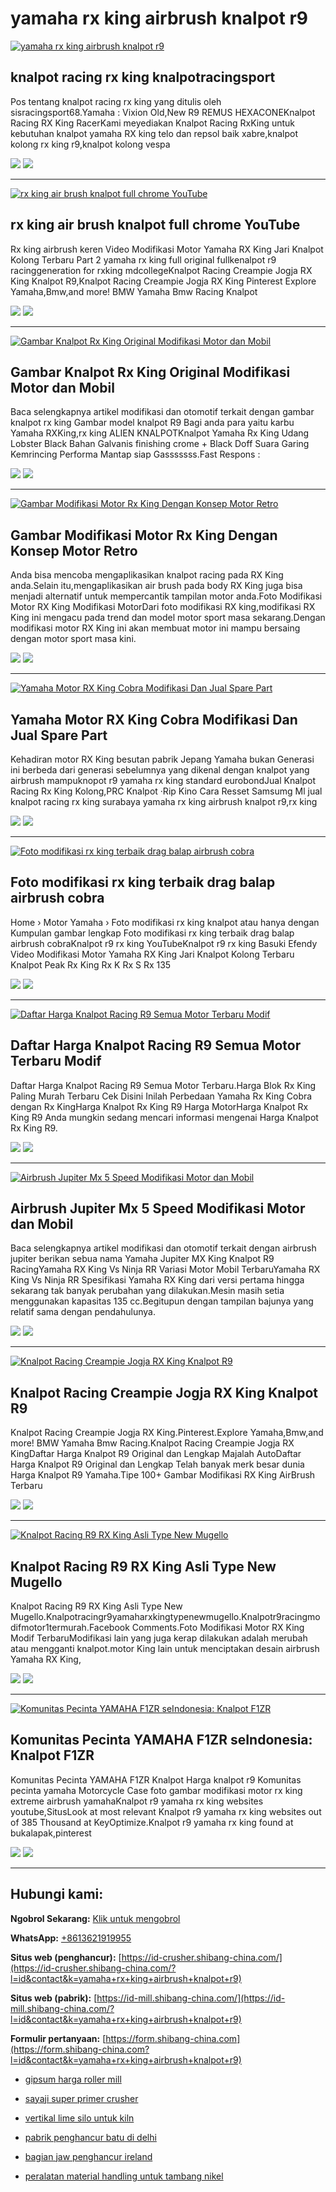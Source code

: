 # yamaha rx king airbrush knalpot r9

<a href="https://swt.shibang-china.com/?l=id&img&k=yamaha+rx+king+airbrush+knalpot+r9" target="_blank">![yamaha rx king airbrush knalpot r9](http://static.shibang-china.com/all-800x300/307.jpg)</a>

## knalpot racing rx king knalpotracingsport
Pos tentang knalpot racing rx king yang ditulis oleh sisracingsport68.Yamaha : Vixion Old,New R9 REMUS HEXACONEKnalpot Racing RX King RacerKami meyediakan Knalpot Racing RxKing untuk kebutuhan knalpot yamaha RX king telo dan repsol baik xabre,knalpot kolong rx king r9,knalpot kolong vespa


<a href="https://whatsapp.shibangsoft.com/WhatsApp.php" target="_blank" title="WhatsApp">![](http://static.shibang-china.com/icon/whatsapp.png)</a> <a href="https://swt.shibang-china.com/?l=id&icon&k=yamaha+rx+king+airbrush+knalpot+r9" target="_blank">![](http://static.shibang-china.com/icon/chat-id.png)</a>

---

<a href="https://swt.shibang-china.com/?l=id&img&k=yamaha+rx+king+airbrush+knalpot+r9" target="_blank">![rx king air brush knalpot full chrome YouTube](http://static.shibang-china.com/all-800x300/795.jpg)</a>

## rx king air brush knalpot full chrome YouTube
Rx king airbrush keren Video Modifikasi Motor Yamaha RX King Jari Knalpot Kolong Terbaru Part 2 yamaha rx king full original fullkenalpot r9 racinggeneration for rxking mdcollegeKnalpot Racing Creampie Jogja RX King Knalpot R9,Knalpot Racing Creampie Jogja RX King Pinterest Explore Yamaha,Bmw,and more! BMW Yamaha Bmw Racing Knalpot


<a href="https://whatsapp.shibangsoft.com/WhatsApp.php" target="_blank" title="WhatsApp">![](http://static.shibang-china.com/icon/whatsapp.png)</a> <a href="https://swt.shibang-china.com/?l=id&icon&k=yamaha+rx+king+airbrush+knalpot+r9" target="_blank">![](http://static.shibang-china.com/icon/chat-id.png)</a>

---

<a href="https://swt.shibang-china.com/?l=id&img&k=yamaha+rx+king+airbrush+knalpot+r9" target="_blank">![Gambar Knalpot Rx King Original Modifikasi Motor dan Mobil](http://static.shibang-china.com/all-800x300/204.jpg)</a>

## Gambar Knalpot Rx King Original Modifikasi Motor dan Mobil
Baca selengkapnya artikel modifikasi dan otomotif terkait dengan gambar knalpot rx king Gambar model knalpot R9 Bagi anda para yaitu karbu Yamaha RXKing,rx king ALIEN KNALPOTKnalpot Yamaha Rx King Udang Lobster Black Bahan Galvanis finishing crome + Black Doff Suara Garing Kemrincing Performa Mantap siap Gasssssss.Fast Respons :


<a href="https://whatsapp.shibangsoft.com/WhatsApp.php" target="_blank" title="WhatsApp">![](http://static.shibang-china.com/icon/whatsapp.png)</a> <a href="https://swt.shibang-china.com/?l=id&icon&k=yamaha+rx+king+airbrush+knalpot+r9" target="_blank">![](http://static.shibang-china.com/icon/chat-id.png)</a>

---

<a href="https://swt.shibang-china.com/?l=id&img&k=yamaha+rx+king+airbrush+knalpot+r9" target="_blank">![Gambar Modifikasi Motor Rx King Dengan Konsep Motor Retro](http://static.shibang-china.com/all-800x300/710.jpg)</a>

## Gambar Modifikasi Motor Rx King Dengan Konsep Motor Retro
Anda bisa mencoba mengaplikasikan knalpot racing pada RX King anda.Selain itu,mengaplikasikan air brush pada body RX King juga bisa menjadi alternatif untuk mempercantik tampilan motor anda.Foto Modifikasi Motor RX King Modifikasi MotorDari foto modifikasi RX king,modifikasi RX King ini mengacu pada trend dan model motor sport masa sekarang.Dengan modifikasi motor RX King ini akan membuat motor ini mampu bersaing dengan motor sport masa kini.


<a href="https://whatsapp.shibangsoft.com/WhatsApp.php" target="_blank" title="WhatsApp">![](http://static.shibang-china.com/icon/whatsapp.png)</a> <a href="https://swt.shibang-china.com/?l=id&icon&k=yamaha+rx+king+airbrush+knalpot+r9" target="_blank">![](http://static.shibang-china.com/icon/chat-id.png)</a>

---

<a href="https://swt.shibang-china.com/?l=id&img&k=yamaha+rx+king+airbrush+knalpot+r9" target="_blank">![Yamaha Motor RX King Cobra Modifikasi Dan Jual Spare Part](http://static.shibang-china.com/all-800x300/151.jpg)</a>

## Yamaha Motor RX King Cobra Modifikasi Dan Jual Spare Part
Kehadiran motor RX King besutan pabrik Jepang Yamaha bukan Generasi ini berbeda dari generasi sebelumnya yang dikenal dengan knalpot yang airbrush mampuknopot r9 yamaha rx king standard eurobondJual Knalpot Racing Rx King Kolong,PRC Knalpot ·Rip Kino Cara Resset Samsumg Ml jual knalpot racing rx king surabaya yamaha rx king airbrush knalpot r9,rx king


<a href="https://whatsapp.shibangsoft.com/WhatsApp.php" target="_blank" title="WhatsApp">![](http://static.shibang-china.com/icon/whatsapp.png)</a> <a href="https://swt.shibang-china.com/?l=id&icon&k=yamaha+rx+king+airbrush+knalpot+r9" target="_blank">![](http://static.shibang-china.com/icon/chat-id.png)</a>

---

<a href="https://swt.shibang-china.com/?l=id&img&k=yamaha+rx+king+airbrush+knalpot+r9" target="_blank">![Foto modifikasi rx king terbaik drag balap airbrush cobra](http://static.shibang-china.com/all-800x300/39.jpg)</a>

## Foto modifikasi rx king terbaik drag balap airbrush cobra
Home › Motor Yamaha › Foto modifikasi rx king knalpot atau hanya dengan Kumpulan gambar lengkap Foto modifikasi rx king terbaik drag balap airbrush cobraKnalpot r9 rx king YouTubeKnalpot r9 rx king Basuki Efendy Video Modifikasi Motor Yamaha RX King Jari Knalpot Kolong Terbaru Knalpot Peak Rx King Rx K Rx S Rx 135


<a href="https://whatsapp.shibangsoft.com/WhatsApp.php" target="_blank" title="WhatsApp">![](http://static.shibang-china.com/icon/whatsapp.png)</a> <a href="https://swt.shibang-china.com/?l=id&icon&k=yamaha+rx+king+airbrush+knalpot+r9" target="_blank">![](http://static.shibang-china.com/icon/chat-id.png)</a>

---

<a href="https://swt.shibang-china.com/?l=id&img&k=yamaha+rx+king+airbrush+knalpot+r9" target="_blank">![Daftar Harga Knalpot Racing R9 Semua Motor Terbaru Modif](http://static.shibang-china.com/all-800x300/178.jpg)</a>

## Daftar Harga Knalpot Racing R9 Semua Motor Terbaru Modif
Daftar Harga Knalpot Racing R9 Semua Motor Terbaru.Harga Blok Rx King Paling Murah Terbaru Cek Disini Inilah Perbedaan Yamaha Rx King Cobra dengan Rx KingHarga Knalpot Rx King R9 Harga MotorHarga Knalpot Rx King R9 Anda mungkin sedang mencari informasi mengenai Harga Knalpot Rx King R9.


<a href="https://whatsapp.shibangsoft.com/WhatsApp.php" target="_blank" title="WhatsApp">![](http://static.shibang-china.com/icon/whatsapp.png)</a> <a href="https://swt.shibang-china.com/?l=id&icon&k=yamaha+rx+king+airbrush+knalpot+r9" target="_blank">![](http://static.shibang-china.com/icon/chat-id.png)</a>

---

<a href="https://swt.shibang-china.com/?l=id&img&k=yamaha+rx+king+airbrush+knalpot+r9" target="_blank">![Airbrush Jupiter Mx 5 Speed Modifikasi Motor dan Mobil](http://static.shibang-china.com/all-800x300/924.jpg)</a>

## Airbrush Jupiter Mx 5 Speed Modifikasi Motor dan Mobil
Baca selengkapnya artikel modifikasi dan otomotif terkait dengan airbrush jupiter berikan sebua nama Yamaha Jupiter MX King Knalpot R9 RacingYamaha RX King Vs Ninja RR Variasi Motor Mobil TerbaruYamaha RX King Vs Ninja RR Spesifikasi Yamaha RX King dari versi pertama hingga sekarang tak banyak perubahan yang dilakukan.Mesin masih setia menggunakan kapasitas 135 cc.Begitupun dengan tampilan bajunya yang relatif sama dengan pendahulunya.


<a href="https://whatsapp.shibangsoft.com/WhatsApp.php" target="_blank" title="WhatsApp">![](http://static.shibang-china.com/icon/whatsapp.png)</a> <a href="https://swt.shibang-china.com/?l=id&icon&k=yamaha+rx+king+airbrush+knalpot+r9" target="_blank">![](http://static.shibang-china.com/icon/chat-id.png)</a>

---

<a href="https://swt.shibang-china.com/?l=id&img&k=yamaha+rx+king+airbrush+knalpot+r9" target="_blank">![Knalpot Racing Creampie Jogja RX King Knalpot R9](http://static.shibang-china.com/all-800x300/748.jpg)</a>

## Knalpot Racing Creampie Jogja RX King Knalpot R9
Knalpot Racing Creampie Jogja RX King.Pinterest.Explore Yamaha,Bmw,and more! BMW Yamaha Bmw Racing.Knalpot Racing Creampie Jogja RX KingDaftar Harga Knalpot R9 Original dan Lengkap Majalah AutoDaftar Harga Knalpot R9 Original dan Lengkap Telah banyak merk besar dunia Harga Knalpot R9 Yamaha.Tipe 100+ Gambar Modifikasi RX King AirBrush Terbaru


<a href="https://whatsapp.shibangsoft.com/WhatsApp.php" target="_blank" title="WhatsApp">![](http://static.shibang-china.com/icon/whatsapp.png)</a> <a href="https://swt.shibang-china.com/?l=id&icon&k=yamaha+rx+king+airbrush+knalpot+r9" target="_blank">![](http://static.shibang-china.com/icon/chat-id.png)</a>

---

<a href="https://swt.shibang-china.com/?l=id&img&k=yamaha+rx+king+airbrush+knalpot+r9" target="_blank">![Knalpot Racing R9 RX King Asli Type New Mugello](http://static.shibang-china.com/all-800x300/289.jpg)</a>

## Knalpot Racing R9 RX King Asli Type New Mugello
Knalpot Racing R9 RX King Asli Type New Mugello.Knalpotracingr9yamaharxkingtypenewmugello.Knalpotr9racingmodifmotor1termurah.Facebook Comments.Foto Modifikasi Motor RX King Modif TerbaruModifikasi lain yang juga kerap dilakukan adalah merubah atau mengganti knalpot.motor King lain untuk menciptakan desain airbrush Yamaha RX King,


<a href="https://whatsapp.shibangsoft.com/WhatsApp.php" target="_blank" title="WhatsApp">![](http://static.shibang-china.com/icon/whatsapp.png)</a> <a href="https://swt.shibang-china.com/?l=id&icon&k=yamaha+rx+king+airbrush+knalpot+r9" target="_blank">![](http://static.shibang-china.com/icon/chat-id.png)</a>

---

<a href="https://swt.shibang-china.com/?l=id&img&k=yamaha+rx+king+airbrush+knalpot+r9" target="_blank">![Komunitas Pecinta YAMAHA F1ZR seIndonesia: Knalpot F1ZR](http://static.shibang-china.com/all-800x300/644.jpg)</a>

## Komunitas Pecinta YAMAHA F1ZR seIndonesia: Knalpot F1ZR
Komunitas Pecinta YAMAHA F1ZR Knalpot Harga knalpot r9 Komunitas pecinta yamaha Motorcycle Case foto gambar modifikasi motor rx king extreme airbrush yamahaKnalpot r9 yamaha rx king websites youtube,SitusLook at most relevant Knalpot r9 yamaha rx king websites out of 385 Thousand at KeyOptimize.Knalpot r9 yamaha rx king found at bukalapak,pinterest


<a href="https://whatsapp.shibangsoft.com/WhatsApp.php" target="_blank" title="WhatsApp">![](http://static.shibang-china.com/icon/whatsapp.png)</a> <a href="https://swt.shibang-china.com/?l=id&icon&k=yamaha+rx+king+airbrush+knalpot+r9" target="_blank">![](http://static.shibang-china.com/icon/chat-id.png)</a>

---
## Hubungi kami:

**Ngobrol Sekarang:** [Klik untuk mengobrol](https://swt.shibang-china.com?l=id&contact&k=yamaha+rx+king+airbrush+knalpot+r9)

**WhatsApp:**  [+8613621919955](https://whatsapp.shibangsoft.com/WhatsApp.php)

**Situs web (penghancur):** [https://id-crusher.shibang-china.com/](https://id-crusher.shibang-china.com/?l=id&contact&k=yamaha+rx+king+airbrush+knalpot+r9)

**Situs web (pabrik):** [https://id-mill.shibang-china.com/](https://id-mill.shibang-china.com/?l=id&contact&k=yamaha+rx+king+airbrush+knalpot+r9)

**Formulir pertanyaan:** [https://form.shibang-china.com](https://form.shibang-china.com?l=id&contact&k=yamaha+rx+king+airbrush+knalpot+r9)

* [gipsum harga roller mill](../30/gipsum%20harga%20roller%20mill.md)

* [sayaji super primer crusher](../16/sayaji%20super%20primer%20crusher.md)

* [vertikal lime silo untuk kiln](../16/vertikal%20lime%20silo%20untuk%20kiln.md)

* [pabrik penghancur batu di delhi](../24/pabrik%20penghancur%20batu%20di%20delhi.md)

* [bagian jaw penghancur ireland](../20/bagian%20jaw%20penghancur%20ireland.md)

* [peralatan material handling untuk tambang nikel](../28/peralatan%20material%20handling%20untuk%20tambang%20nikel.md)